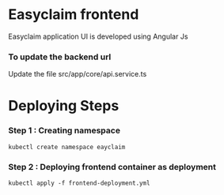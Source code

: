 # Easyclaim frontend
Easyclaim application UI is developed using Angular Js

### To update the backend url
Update the file src/app/core/api.service.ts

# Deploying Steps
### Step 1 : Creating namespace
```
kubectl create namespace eayclaim
```

### Step 2 : Deploying frontend container as deployment
```
kubectl apply -f frontend-deployment.yml
```
